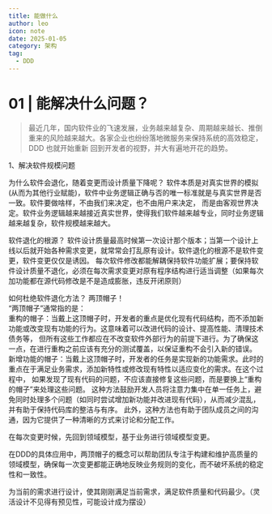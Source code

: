 ```yaml
---
title: 能做什么
author: leo
icon: note
date: 2025-01-05
category: 架构
tag:
  - DDD
---
```


# 01 | 能解决什么问题？
>最近几年，国内软件业的飞速发展，业务越来越复杂、周期越来越长、推倒重来的风险越来越大。各家企业也纷纷落地微服务来保持系统的高效稳定，DDD 也就开始重新
>回到开发者的视野，并大有遍地开花的趋势。

1、解决软件规模问题

为什么软件会退化，随着变更而设计质量下降呢？
软件本质是对真实世界的模拟(从而为其他行业赋能)，软件中业务逻辑正确与否的唯一标准就是与真实世界是否一致。软件要做啥样，不由我们来决定，也不由用户来决定，
而是由客观世界决定。软件业务逻辑越来越接近真实世界，使得我们软件越来越专业，同时业务逻辑越来越复杂，软件规模越来越大。

软件退化的根源？
软件设计质量最高时候第一次设计那个版本；当第一个设计上线以后就开始各种需求变更，就常常会打乱原有设计。软件退化的根源不是软件变更，软件变更仅仅是诱因。
每次软件修改都能解耦保持软件功能扩展；要保持软件设计质量不退化，必须在每次需求变更对原有程序结构进行适当调整（如果每次加功能都在源代码修改是不是造成膨胀，违反开闭原则）

如何杜绝软件退化方法？ 两顶帽子！  
“两顶帽子”通常指的是：  
重构的帽子：当戴上这顶帽子时，开发者的重点是优化现有代码结构，而不添加新功能或改变现有功能的行为。这意味着可以改进代码的设计、提高性能、清理技术债务等，
但所有这些工作都应在不改变软件外部行为的前提下进行。为了确保这一点，在进行重构之前应该有充分的测试覆盖，以保证重构不会引入新的错误。  
新增功能的帽子：当戴上这顶帽子时，开发者的任务是实现新的功能需求。此时的重点在于满足业务需求，添加新特性或修改现有特性以适应变化的需求。在这个过程中，
如果发现了现有代码的问题，不应该直接修复这些问题，而是要换上“重构的帽子”来处理这些问题。
这种方法鼓励开发人员将注意力集中在单一任务上，避免同时处理多个问题（如同时尝试增加新功能并改进现有代码），从而减少混乱，并有助于保持代码库的整洁与有序。
此外，这种方法也有助于团队成员之间的沟通，因为它提供了一种清晰的方式来讨论和分配工作。

在每次变更时候，先回到领域模型，基于业务进行领域模型变更。 

在DDD的具体应用中，两顶帽子的概念可以帮助团队专注于构建和维护高质量的领域模型，确保每一次变更都能正确地反映业务规则的变化，而不破坏系统的稳定性和一致性。

为当前的需求进行设计，使其刚刚满足当前需求，满足软件质量和代码最少。（灵活设计不见得有预见性，可能设计成为摆设）


